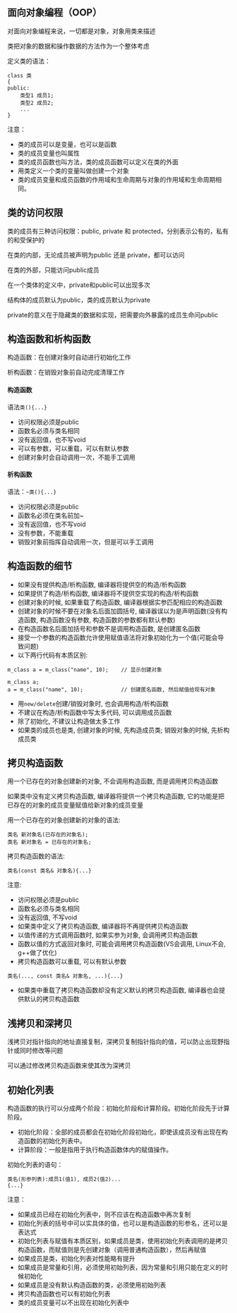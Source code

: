 ## 面向对象编程（OOP）

对面向对象编程来说，一切都是对象，对象用类来描述

类把对象的数据和操作数据的方法作为一个整体考虑

定义类的语法：

```
class 类
{
public:
	类型1 成员1;
	类型2 成员2;
	...
}
```

注意：

* 类的成员可以是变量，也可以是函数
* 类的成员变量也叫属性
* 类的成员函数也叫方法，类的成员函数可以定义在类的外面
* 用类定义一个类的变量叫做创建一个对象
* 类的成员变量和成员函数的作用域和生命周期与对象的作用域和生命周期相同。

## 类的访问权限

类的成员有三种访问权限：public, private 和 protected，分别表示公有的，私有的和受保护的

在类的内部，无论成员被声明为public 还是 private，都可以访问

在类的外部，只能访问public成员

在一个类体的定义中，private和public可以出现多次

结构体的成员默认为public，类的成员默认为private

private的意义在于隐藏类的数据和实现，把需要向外暴露的成员生命问public

## 构造函数和析构函数

构造函数：在创建对象时自动进行初始化工作

析构函数：在销毁对象前自动完成清理工作

#### 构造函数

语法`类(){...}`

* 访问权限必须是public
* 函数名必须与类名相同
* 没有返回值，也不写void
* 可以有参数，可以重载，可以有默认参数
* 创建对象时会自动调用一次，不能手工调用

#### 析构函数

语法：`~类(){...}`

* 访问权限必须是public
* 函数名必须在类名前加\~
* 没有返回值，也不写void
* 没有参数，不能重载
* 销毁对象前指挥自动调用一次，但是可以手工调用

## 构造函数的细节

* 如果没有提供构造/析构函数, 编译器将提供空的构造/析构函数
* 如果提供了构造/析构函数, 编译器将不提供空实现的构造/析构函数
* 创建对象的时候, 如果重载了构造函数, 编译器根据实参匹配相应的构造函数
* 创建对象的时候不要在对象名后面加圆括号, 编译器误以为是声明函数(没有构造函数, 构造函数没有参数, 构造函数的参数都有默认参数)
* 在构造函数名后面加括号和参数不是调用构造函数, 是创建匿名函数
* 接受一个参数的构造函数允许使用赋值语法将对象初始化为一个值(可能会导致问题)
* 以下两行代码有本质区别:

```
m_class a = m_class("name", 10);	// 显示创建对象

m_class a;
a = m_class("name", 10);			// 创建匿名函数, 然后赋值给现有对象
```

* 用`new/delete`创建/销毁对象时, 也会调用构造/析构函数
* 不建议在构造/析构函数中写太多代码, 可以调用成员函数
* 除了初始化, 不建议让构造做太多工作
* 如果类的成员也是类, 创建对象的时候, 先构造成员类; 销毁对象的时候, 先析构成员类

## 拷贝构造函数

用一个已存在的对象创建新的对象, 不会调用构造函数, 而是调用拷贝构造函数

如果类中没有定义拷贝构造函数, 编译器将提供一个拷贝构造函数, 它的功能是把已存在的对象的成员变量赋值给新对象的成员变量

用一个已存在的对象创建新的对象的语法:

```
类名 新对象名(已存在的对象名);
类名 新对象名 = 已存在的对象名;
```

拷贝构造函数的语法:

`类名(const 类名& 对象名){...}`

注意:

* 访问权限必须是public
* 函数名必须与类名相同
* 没有返回值, 不写void
* 如果类中定义了拷贝构造函数, 编译器将不再提供拷贝构造函数
* 以值传递的方式调用函数时, 如果实参为对象, 会调用拷贝构造函数
* 函数以值的方式返回对象时, 可能会调用拷贝构造函数(VS会调用, Linux不会, g++做了优化)
* 拷贝构造函数可以重载, 可以有默认参数

```
类名(..., const 类名& 对象名, ...){...}
```

* 如果类中重载了拷贝构造函数却没有定义默认的拷贝构造函数, 编译器也会提供默认的拷贝构造函数

## 浅拷贝和深拷贝

浅拷贝对指针指向的地址直接复制，深拷贝复制指针指向的值，可以防止出现野指针或同时修改等问题

可以通过修改拷贝构造函数来使其改为深拷贝

## 初始化列表

构造函数的执行可以分成两个阶段：初始化阶段和计算阶段。初始化阶段先于计算阶段。

* 初始化阶段：全部的成员都会在初始化阶段初始化，即使该成员没有出现在构造函数的初始化列表中。
* 计算阶段：一般是指用于执行构造函数体内的赋值操作。

初始化列表的语句：

```
类名(形参列表):成员1(值1), 成员2(值2)...
{...}
```

注意：

* 如果成员已经在初始化列表中，则不应该在构造函数中再次复制
* 初始化列表的括号中可以实具体的值，也可以是构造函数的形参名，还可以是表达式
* 初始化列表与赋值有本质区别，如果成员是类，使用初始化列表调用的是拷贝构造函数，而赋值则是先创建对象（调用普通构造函数），然后再赋值
* 如果成员是类，初始化列表对性能略有提升
* 如果成员是常量和引用，必须使用初始列表，因为常量和引用只能在定义的时候初始化
* 如果成员是没有默认构造函数的类，必须使用初始列表
* 拷贝构造函数也可以有初始化列表
* 类的成员变量可以不出现在初始化列表中